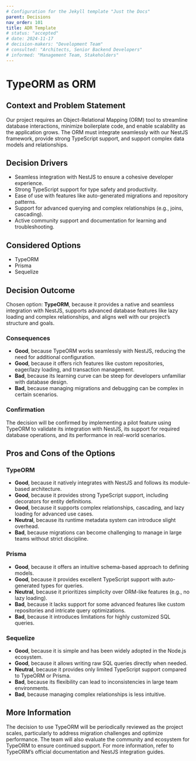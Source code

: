 ```yaml
---
# Configuration for the Jekyll template "Just the Docs"
parent: Decisions
nav_order: 101
title: ADR Template
# status: "accepted"
# date: 2024-11-17
# decision-makers: "Development Team"
# consulted: "Architects, Senior Backend Developers"
# informed: "Management Team, Stakeholders"
---
```


# TypeORM as ORM

## Context and Problem Statement

Our project requires an Object-Relational Mapping (ORM) tool to streamline database interactions, minimize boilerplate code, and enable scalability as the application grows. The ORM must integrate seamlessly with our NestJS framework, provide strong TypeScript support, and support complex data models and relationships.

## Decision Drivers

- Seamless integration with NestJS to ensure a cohesive developer experience.
- Strong TypeScript support for type safety and productivity.
- Ease of use with features like auto-generated migrations and repository patterns.
- Support for advanced querying and complex relationships (e.g., joins, cascading).
- Active community support and documentation for learning and troubleshooting.

## Considered Options

- TypeORM
- Prisma
- Sequelize

## Decision Outcome

Chosen option: **TypeORM**, because it provides a native and seamless integration with NestJS, supports advanced database features like lazy loading and complex relationships, and aligns well with our project’s structure and goals.

### Consequences

- **Good**, because TypeORM works seamlessly with NestJS, reducing the need for additional configuration.
- **Good**, because it offers rich features like custom repositories, eager/lazy loading, and transaction management.
- **Bad**, because its learning curve can be steep for developers unfamiliar with database design.
- **Bad**, because managing migrations and debugging can be complex in certain scenarios.

### Confirmation

The decision will be confirmed by implementing a pilot feature using TypeORM to validate its integration with NestJS, its support for required database operations, and its performance in real-world scenarios.

## Pros and Cons of the Options

### TypeORM

- **Good**, because it natively integrates with NestJS and follows its module-based architecture.
- **Good**, because it provides strong TypeScript support, including decorators for entity definitions.
- **Good**, because it supports complex relationships, cascading, and lazy loading for advanced use cases.
- **Neutral**, because its runtime metadata system can introduce slight overhead.
- **Bad**, because migrations can become challenging to manage in large teams without strict discipline.

### Prisma

- **Good**, because it offers an intuitive schema-based approach to defining models.
- **Good**, because it provides excellent TypeScript support with auto-generated types for queries.
- **Neutral**, because it prioritizes simplicity over ORM-like features (e.g., no lazy loading).
- **Bad**, because it lacks support for some advanced features like custom repositories and intricate query optimizations.
- **Bad**, because it introduces limitations for highly customized SQL queries.

### Sequelize

- **Good**, because it is simple and has been widely adopted in the Node.js ecosystem.
- **Good**, because it allows writing raw SQL queries directly when needed.
- **Neutral**, because it provides only limited TypeScript support compared to TypeORM or Prisma.
- **Bad**, because its flexibility can lead to inconsistencies in large team environments.
- **Bad**, because managing complex relationships is less intuitive.

## More Information

The decision to use TypeORM will be periodically reviewed as the project scales, particularly to address migration challenges and optimize performance. The team will also evaluate the community and ecosystem for TypeORM to ensure continued support. For more information, refer to TypeORM’s official documentation and NestJS integration guides.
